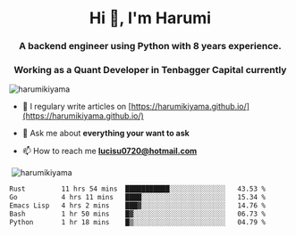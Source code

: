 <h1 align="center">Hi 👋, I'm Harumi</h1>
<h3 align="center">A backend engineer using <b>Python</b> with 8 years experience.</h3>
<h3 align="center">Working as a Quant Developer in <b>Tenbagger Capital</b> currently</h3>

<p align="left"> <img src="https://komarev.com/ghpvc/?username=harumikiyama" alt="harumikiyama" /> </p>


- 📝 I regulary write articles on [https://harumikiyama.github.io/](https://harumikiyama.github.io/)

- 💬 Ask me about **everything your want to ask**

- 📫 How to reach me **lucisu0720@hotmail.com**

<p>&nbsp;<img align="center" src="https://github-readme-stats.vercel.app/api?username=harumikiyama&show_icons=true" alt="harumikiyama" /></p>


<!--START_SECTION:waka-->

```txt
Rust         11 hrs 54 mins  ███████████░░░░░░░░░░░░░░   43.53 %
Go           4 hrs 11 mins   ████░░░░░░░░░░░░░░░░░░░░░   15.34 %
Emacs Lisp   4 hrs 2 mins    ███▓░░░░░░░░░░░░░░░░░░░░░   14.76 %
Bash         1 hr 50 mins    █▓░░░░░░░░░░░░░░░░░░░░░░░   06.73 %
Python       1 hr 18 mins    █▒░░░░░░░░░░░░░░░░░░░░░░░   04.79 %
```

<!--END_SECTION:waka-->
